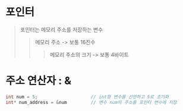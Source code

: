 # 포인터
> 포인터는 메모리 주소를 저장하는 변수 
>> 메모리 주소 -> 보통 16진수
>>> 메모리 주소의 크기 -> 보통 4바이트


# 주소 연산자 : &
```c
int num = 5;                    // int형 변수를 선언하고 5로 초기화
int* num_address = &num         // 변수 num의 주소를 포인터 변수에 저장
```

